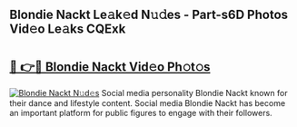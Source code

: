 ## Blondie Nackt Le𝚊k𝚎d N𝚞𝚍es - Part-s6D Photos Vid𝚎o Le𝚊ks CQExk

# <h2><a href="http://fb0ujr.evod.top/?m=Blondie+Nackt">🔗 👉🔴 Blondie Nackt Vid𝚎o Ph𝚘t𝚘s</a></h2>

[![Blondie Nackt N𝚞d𝚎s](https://i.imgur.com/8V9OHl7.gif)](http://fb0ujr.evod.top/?m=Blondie+Nackt)
Social media personality Blondie Nackt known for their dance and lifestyle content. Social media Blondie Nackt has become an important platform for public figures to engage with their followers. 
